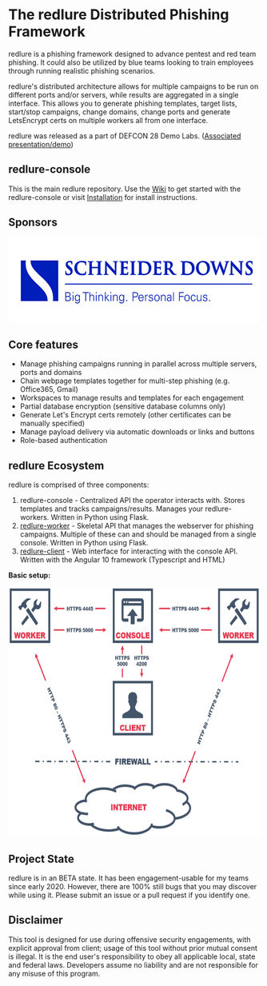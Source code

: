 # The redlure Distributed Phishing Framework
redlure is a phishing framework designed to advance pentest and red team phishing. It could also be utilized by blue teams looking to train employees through running realistic phishing scenarios. 

redlure's distributed architecture allows for multiple campaigns to be run on different ports and/or servers, while results are aggregated in a single interface. This allows you to generate phishing templates, target lists, start/stop campaigns, change domains, change ports and generate LetsEncrypt certs on multiple workers all from one interface. 

redlure was released as a part of DEFCON 28 Demo Labs. ([Associated presentation/demo](https://www.youtube.com/watch?v=ZtCMnKHZJUM))
## redlure-console
This is the main redlure repository. Use the [Wiki](https://github.com/redlure/redlure-console/wiki) to get started with the redlure-console or visit [Installation](https://github.com/redlure/redlure-console/wiki/Installation) for install instructions.

## Sponsors
<a href="https://schneiderdowns.com">
    <img src="assets/sd-logo.jpg" height="170px">
</a>

## Core features
* Manage phishing campaigns running in parallel across multiple servers, ports and domains
* Chain webpage templates together for multi-step phishing (e.g. Office365, Gmail)
* Workspaces to manage results and templates for each engagement
* Partial database encryption (sensitive database columns only)
* Generate Let's Encrypt certs remotely (other certificates can be manually specified)
* Manage payload delivery via automatic downloads or links and buttons
* Role-based authentication

## redlure Ecosystem
redlure is comprised of three components:
1. redlure-console - Centralized API the operator interacts with. Stores templates and tracks campaigns/results. Manages your redlure-workers. Written in Python using Flask.
2. [redlure-worker](https://github.com/redlure/redlure-worker) - Skeletal API that manages the webserver for phishing campaigns. Multiple of these can and should be managed from a single console. Written in Python using Flask.
3. [redlure-client](https://github.com/redlure/redlure-client) - Web interface for interacting with the console API. Written with the Angular 10 framework (Typescript and HTML)

**Basic setup:**
<p align="center">
    <img src="assets/diagram-v2.PNG" height="500px">
</p>

## Project State
redlure is in an BETA state. It has been engagement-usable for my teams since early 2020. However, there are 100% still bugs that you may discover while using it. Please submit an issue or a pull request if you identify one.


## Disclaimer
This tool is designed for use during offensive security engagements, with explicit approval from client; usage of this tool without prior mutual consent is illegal. It is the end user's responsibility to obey all applicable local, state and federal laws. Developers assume no liability and are not responsible for any misuse of this program.



